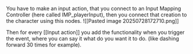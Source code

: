 
You have to make an input action, that you connect to an Input Mapping Controller (here called IMP_playerInput), then you connect that creation to the character using this nodes.
![[Pasted image 20250728172710.png]]

Then for every [[Input action]] you add the functionality when you trigger the event, where you can say it what do you want it to do. (like dashing forward 30 times for example).
